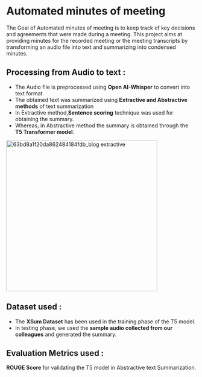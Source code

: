 # Automated minutes of meeting
  The Goal of Automated minutes of meeting is to keep track of key decisions and agreements that were made during a meeting. This project aims at providing minutes for the recorded meeting or the meeting transcripts by transforming an audio file into text and summarizing into condensed minutes.

## Processing from Audio to text :
* The Audio file is preprocessed using **Open AI-Whisper** to convert into text format
* The obtained text was summarized using **Extractive and Abstractive methods** of text summarization
* In Extractive method,**Sentence scoring** technique was used for obtaining the summary.
* Whereas, in Abstractive method the summary is obtained through the **T5 Transformer model**.
<img width="400" alt="63bd8a1f20da862484184fdb_blog extractive " src="https://github.com/DhivyadharshiniBabu/Automated-minutes-of-meeting/assets/121101960/7c685a90-dd67-4d54-b949-b1b4f869c44b">


## Dataset used :
* The **XSum Dataset** has been used in the training phase of the T5 model.
* In testing phase, we used the **sample audio collected from our colleagues** and generated the summary.

## Evaluation Metrics used :
  **ROUGE Score** for validating the T5 model in Abstractive text Summarization.
